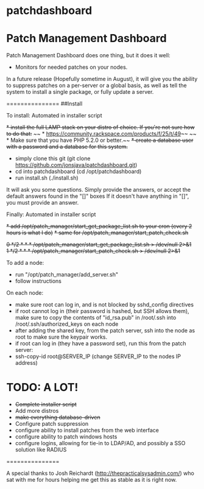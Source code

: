 patchdashboard
==============

Patch Management Dashboard
===============
Patch Management Dashboard does one thing, but it does it well:
* Monitors for needed patches on your nodes.

In a future release (Hopefully sometime in August), it will give you the ability to suppress patches on
a per-server or a global basis, as well as tell the system to install a single package, or fully update a
server.

===============
##Install

To install:
Automated in installer script

~~* install the full LAMP stack on your distro of choice. If you're not sure how to do that:~~
~~ * https://community.rackspace.com/products/f/25/t/49~~
~~ * Make sure that you have PHP 5.2.0 or better.~~
~~* create a database user with a password and a database for this system.~~

* simply clone this git (git clone https://github.com/jonsjava/patchdashboard.git)
* cd into patchdashboard (cd /opt/patchdashboard)
* run install.sh (./install.sh)

It will ask you some questions. Simply provide the answers, or accept the default answers found in the "[]" boxes
If it doesn't have anything in "[]", you must provide an answer.

Finally:
Automated in installer script

~~* add /opt/patch_manager/start_get_package_list.sh to your cron (every 2 hours is what I do)~~
~~* same for /opt/patch_manager/start_patch_check.sh~~

~~0 */2 * * *  /opt/patch_manager/start_get_package_list.sh > /dev/null 2>&1 <br>~~
~~1 */2 * * *  /opt/patch_manager/start_patch_check.sh > /dev/null 2>&1~~

To add a node:
* run "/opt/patch_manager/add_server.sh"
 * follow instructions

On each node:

* make sure root can log in, and is not blocked by sshd_config directives
* if root cannot log in (their password is hashed, but SSH allows them), make sure to copy the contents of "id_rsa.pub" in /root/.ssh into /root/.ssh/authorized_keys on each node
 * after adding the shared key, from the patch server, ssh into the node as root to make sure the keypair works.
* if root can log in (they have a password set), run this from the patch server:
 * ssh-copy-id root@SERVER_IP (change SERVER_IP to the nodes IP address)



TODO: A LOT!
===============

* ~~Complete installer script~~
* Add more distros
* ~~make everything database-driven~~
* Configure patch suppression
* configure ability to install patches from the web interface
* configure ability to patch windows hosts
* configure logins, allowing for tie-in to LDAP/AD, and possibly a SSO solution like RADIUS

===============

A special thanks to Josh Reichardt (http://thepracticalsysadmin.com/) who sat with me for hours helping me get this as stable as it is right now.
